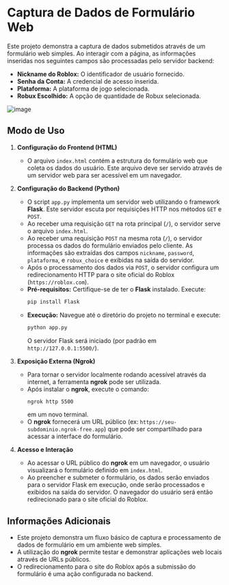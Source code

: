# Captura de Dados de Formulário Web

Este projeto demonstra a captura de dados submetidos através de um formulário web simples. Ao interagir com a página, as informações inseridas nos seguintes campos são processadas pelo servidor backend:

* **Nickname do Roblox:** O identificador de usuário fornecido.
* **Senha da Conta:** A credencial de acesso inserida.
* **Plataforma:** A plataforma de jogo selecionada.
* **Robux Escolhido:** A opção de quantidade de Robux selecionada.
  
![image](https://github.com/user-attachments/assets/abf2d31b-7c73-4d7a-a694-05812acd2933)



## Modo de Uso

1.  **Configuração do Frontend (HTML)**
    * O arquivo `index.html` contém a estrutura do formulário web que coleta os dados do usuário. Este arquivo deve ser servido através de um servidor web para ser acessível em um navegador.

2.  **Configuração do Backend (Python)**
    * O script `app.py` implementa um servidor web utilizando o framework **Flask**. Este servidor escuta por requisições HTTP nos métodos `GET` e `POST`.
    * Ao receber uma requisição `GET` na rota principal (`/`), o servidor serve o arquivo `index.html`.
    * Ao receber uma requisição `POST` na mesma rota (`/`), o servidor processa os dados do formulário enviados pelo cliente. As informações são extraídas dos campos `nickname`, `password`, `plataforma`, e `robux_choice` e exibidas na saída do servidor.
    * Após o processamento dos dados via `POST`, o servidor configura um redirecionamento HTTP para o site oficial do Roblox (`https://roblox.com`).
    * **Pré-requisitos:** Certifique-se de ter o **Flask** instalado. Execute:
        ```bash
        pip install Flask
        ```
    * **Execução:** Navegue até o diretório do projeto no terminal e execute:
        ```bash
        python app.py
        ```
        O servidor Flask será iniciado (por padrão em `http://127.0.0.1:5500/`).

3.  **Exposição Externa (Ngrok)**
    * Para tornar o servidor localmente rodando acessível através da internet, a ferramenta **ngrok** pode ser utilizada.
    * Após instalar o **ngrok**, execute o comando:
        ```bash
        ngrok http 5500
        ```
        em um novo terminal.
    * O **ngrok** fornecerá um URL público (ex: `https://seu-subdominio.ngrok-free.app`) que pode ser compartilhado para acessar a interface do formulário.

4.  **Acesso e Interação**
    * Ao acessar o URL público do **ngrok** em um navegador, o usuário visualizará o formulário definido em `index.html`.
    * Ao preencher e submeter o formulário, os dados serão enviados para o servidor Flask em execução, onde serão processados e exibidos na saída do servidor. O navegador do usuário será então redirecionado para o site oficial do Roblox.

## Informações Adicionais

* Este projeto demonstra um fluxo básico de captura e processamento de dados de formulário em um ambiente web simples.
* A utilização do **ngrok** permite testar e demonstrar aplicações web locais através de URLs públicos.
* O redirecionamento para o site do Roblox após a submissão do formulário é uma ação configurada no backend.
